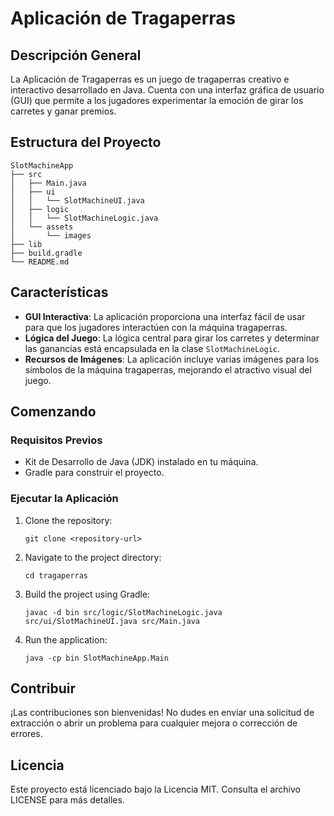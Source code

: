 # Aplicación de Tragaperras

## Descripción General
La Aplicación de Tragaperras es un juego de tragaperras creativo e interactivo desarrollado en Java. Cuenta con una interfaz gráfica de usuario (GUI) que permite a los jugadores experimentar la emoción de girar los carretes y ganar premios.

## Estructura del Proyecto
```
SlotMachineApp
├── src
│   ├── Main.java
│   ├── ui
│   │   └── SlotMachineUI.java
│   ├── logic
│   │   └── SlotMachineLogic.java
│   └── assets
│       └── images
├── lib
├── build.gradle
└── README.md
```

## Características
- **GUI Interactiva**: La aplicación proporciona una interfaz fácil de usar para que los jugadores interactúen con la máquina tragaperras.
- **Lógica del Juego**: La lógica central para girar los carretes y determinar las ganancias está encapsulada en la clase `SlotMachineLogic`.
- **Recursos de Imágenes**: La aplicación incluye varias imágenes para los símbolos de la máquina tragaperras, mejorando el atractivo visual del juego.

## Comenzando

### Requisitos Previos
- Kit de Desarrollo de Java (JDK) instalado en tu máquina.
- Gradle para construir el proyecto.

### Ejecutar la Aplicación
1. Clone the repository:
   ```
   git clone <repository-url>
   ```
2. Navigate to the project directory:
   ```
   cd tragaperras
   ```
3. Build the project using Gradle:
   ```
   javac -d bin src/logic/SlotMachineLogic.java src/ui/SlotMachineUI.java src/Main.java
   ```
4. Run the application:
   ```
   java -cp bin SlotMachineApp.Main
   ```

## Contribuir
¡Las contribuciones son bienvenidas! No dudes en enviar una solicitud de extracción o abrir un problema para cualquier mejora o corrección de errores.

## Licencia
Este proyecto está licenciado bajo la Licencia MIT. Consulta el archivo LICENSE para más detalles.
